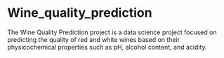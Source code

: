 # Wine_quality_prediction
The Wine Quality Prediction project is a data science project focused on predicting the quality of red and white wines based on their physicochemical properties such as pH, alcohol content, and acidity.
